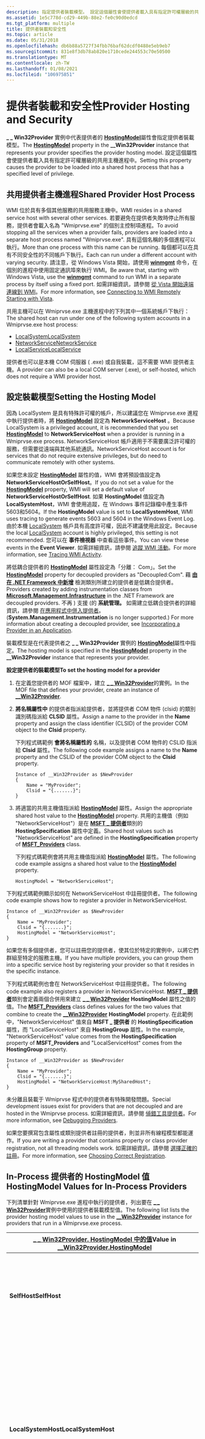 ```yaml
---
description: 指定提供者裝載模型。 設定這個屬性會使提供者載入具有指定許可權層級的共用主機進程中。
ms.assetid: 1e5c778d-cd29-449b-88e2-fe0c90d0edcd
ms.tgt_platform: multiple
title: 提供者裝載和安全性
ms.topic: article
ms.date: 05/31/2018
ms.openlocfilehash: db6b88a5727f34fbb76baf62dcdf0488e5eb9eb7
ms.sourcegitcommit: 831e8f3db78ab820e1710cede244553c70e50500
ms.translationtype: MT
ms.contentlocale: zh-TW
ms.lasthandoff: 01/08/2021
ms.locfileid: "106975851"
---
```

# <a name="provider-hosting-and-security"></a><span data-ttu-id="2e3ce-104">提供者裝載和安全性</span><span class="sxs-lookup"><span data-stu-id="2e3ce-104">Provider Hosting and Security</span></span>

<span data-ttu-id="2e3ce-105">**\_ \_ Win32Provider** 實例中代表提供者的 [**HostingModel**](--win32provider.md)屬性會指定提供者裝載模型。</span><span class="sxs-lookup"><span data-stu-id="2e3ce-105">The [**HostingModel**](--win32provider.md) property in the **\_\_Win32Provider** instance that represents your provider specifies the provider hosting model.</span></span> <span data-ttu-id="2e3ce-106">設定這個屬性會使提供者載入具有指定許可權層級的共用主機進程中。</span><span class="sxs-lookup"><span data-stu-id="2e3ce-106">Setting this property causes the provider to be loaded into a shared host process that has a specified level of privilege.</span></span>

## <a name="shared-provider-host-process"></a><span data-ttu-id="2e3ce-107">共用提供者主機進程</span><span class="sxs-lookup"><span data-stu-id="2e3ce-107">Shared Provider Host Process</span></span>

<span data-ttu-id="2e3ce-108">WMI 位於具有多個其他服務的共用服務主機中。</span><span class="sxs-lookup"><span data-stu-id="2e3ce-108">WMI resides in a shared service host with several other services.</span></span> <span data-ttu-id="2e3ce-109">若要避免在提供者失敗時停止所有服務，提供者會載入名為 "Wmiprvse.exe" 的個別主控制項進程。</span><span class="sxs-lookup"><span data-stu-id="2e3ce-109">To avoid stopping all the services when a provider fails, providers are loaded into a separate host process named "Wmiprvse.exe".</span></span> <span data-ttu-id="2e3ce-110">具有這個名稱的多個進程可以執行。</span><span class="sxs-lookup"><span data-stu-id="2e3ce-110">More than one process with this name can be running.</span></span> <span data-ttu-id="2e3ce-111">每個都可以在具有不同安全性的不同帳戶下執行。</span><span class="sxs-lookup"><span data-stu-id="2e3ce-111">Each can run under a different account with varying security.</span></span> <span data-ttu-id="2e3ce-112">請注意，從 Windows Vista 開始，請使用 [**winmgmt**](winmgmt.md) 命令，在個別的進程中使用固定通訊埠來執行 WMI。</span><span class="sxs-lookup"><span data-stu-id="2e3ce-112">Be aware that, starting with Windows Vista, use the [**winmgmt**](winmgmt.md) command to run WMI in a separate process by itself using a fixed port.</span></span> <span data-ttu-id="2e3ce-113">如需詳細資訊，請參閱 [從 Vista 開始遠端連線到 WMI](connecting-to-wmi-remotely-starting-with-vista.md)。</span><span class="sxs-lookup"><span data-stu-id="2e3ce-113">For more information, see [Connecting to WMI Remotely Starting with Vista](connecting-to-wmi-remotely-starting-with-vista.md).</span></span>

<span data-ttu-id="2e3ce-114">共用主機可以在 Wmiprvse.exe 主機進程中的下列其中一個系統帳戶下執行：</span><span class="sxs-lookup"><span data-stu-id="2e3ce-114">The shared host can run under one of the following system accounts in a Wmiprvse.exe host process:</span></span>

-   [<span data-ttu-id="2e3ce-115">LocalSystem</span><span class="sxs-lookup"><span data-stu-id="2e3ce-115">LocalSystem</span></span>](/windows/desktop/Services/localsystem-account)
-   [<span data-ttu-id="2e3ce-116">NetworkService</span><span class="sxs-lookup"><span data-stu-id="2e3ce-116">NetworkService</span></span>](/windows/desktop/Services/networkservice-account)
-   [<span data-ttu-id="2e3ce-117">LocalService</span><span class="sxs-lookup"><span data-stu-id="2e3ce-117">LocalService</span></span>](/windows/desktop/Services/localservice-account)

<span data-ttu-id="2e3ce-118">提供者也可以是本機 COM 伺服器 ( .exe) 或自我裝載，這不需要 WMI 提供者主機。</span><span class="sxs-lookup"><span data-stu-id="2e3ce-118">A provider can also be a local COM server (.exe), or self-hosted, which does not require a WMI provider host.</span></span>

## <a name="setting-the-hosting-model"></a><span data-ttu-id="2e3ce-119">設定裝載模型</span><span class="sxs-lookup"><span data-stu-id="2e3ce-119">Setting the Hosting Model</span></span>

<span data-ttu-id="2e3ce-120">因為 LocalSystem 是具有特殊許可權的帳戶，所以建議您在 Wmiprvse.exe 進程中執行提供者時，將 [**HostingModel**](--win32provider.md) 設定為 **NetworkServiceHost** 。</span><span class="sxs-lookup"><span data-stu-id="2e3ce-120">Because LocalSystem is a privileged account, it is recommended that you set [**HostingModel**](--win32provider.md) to **NetworkServiceHost** when a provider is running in a Wmiprvse.exe process.</span></span> <span data-ttu-id="2e3ce-121">NetworkServiceHost 帳戶適用于不需要廣泛許可權的服務，但需要從遠端與其他系統通訊。</span><span class="sxs-lookup"><span data-stu-id="2e3ce-121">NetworkServiceHost account is for services that do not require extensive privileges, but do need to communicate remotely with other systems.</span></span>

<span data-ttu-id="2e3ce-122">如果您未設定 [**HostingModel**](--win32provider.md) 屬性的值，WMI 會將預設值設定為 **NetworkServiceHostOrSelfHost**。</span><span class="sxs-lookup"><span data-stu-id="2e3ce-122">If you do not set a value for the [**HostingModel**](--win32provider.md) property, WMI will set a default value of **NetworkServiceHostOrSelfHost**.</span></span> <span data-ttu-id="2e3ce-123">如果 **HostingModel** 值設定為 **LocalSystemHost**，WMI 會使用追蹤，在 Windows 事件記錄檔中產生事件5603和5604。</span><span class="sxs-lookup"><span data-stu-id="2e3ce-123">If the **HostingModel** value is set to **LocalSystemHost**, WMI uses tracing to generate events 5603 and 5604 in the Windows Event Log.</span></span> <span data-ttu-id="2e3ce-124">由於本機 [LocalSystem](/windows/desktop/Services/localsystem-account) 帳戶具有高度許可權，因此不建議使用此設定。</span><span class="sxs-lookup"><span data-stu-id="2e3ce-124">Because the local [LocalSystem](/windows/desktop/Services/localsystem-account) account is highly privileged, this setting is not recommended.</span></span> <span data-ttu-id="2e3ce-125">您可以在 **事件檢視器** 中查看這些事件。</span><span class="sxs-lookup"><span data-stu-id="2e3ce-125">You can view these events in the **Event Viewer**.</span></span> <span data-ttu-id="2e3ce-126">如需詳細資訊，請參閱 [追蹤 WMI 活動](tracing-wmi-activity.md)。</span><span class="sxs-lookup"><span data-stu-id="2e3ce-126">For more information, see [Tracing WMI Activity](tracing-wmi-activity.md).</span></span>

<span data-ttu-id="2e3ce-127">將低耦合提供者的 [**HostingModel**](--win32provider.md) 屬性設定為「分離： Com」。</span><span class="sxs-lookup"><span data-stu-id="2e3ce-127">Set the [**HostingModel**](--win32provider.md) property for decoupled providers as "Decoupled:Com".</span></span> <span data-ttu-id="2e3ce-128">藉 [**由在 .NET Framework 中新增**](/previous-versions//hh872326(v=vs.85)) 檢測類別所建立的提供者是低耦合提供者。</span><span class="sxs-lookup"><span data-stu-id="2e3ce-128">Providers created by adding instrumentation classes from [**Microsoft.Management.Infrastructure**](/previous-versions//hh872326(v=vs.85)) in the .NET Framework are decoupled providers.</span></span> <span data-ttu-id="2e3ce-129">不再 ) 支援 (的 **系統管理。** 如需建立低耦合提供者的詳細資訊，請參閱 [在應用程式中併入提供者](incorporating-a-provider-in-an-application.md)。</span><span class="sxs-lookup"><span data-stu-id="2e3ce-129">(**System.Management.Instrumentation** is no longer supported.) For more information about creating a decoupled provider, see [Incorporating a Provider in an Application](incorporating-a-provider-in-an-application.md).</span></span>

<span data-ttu-id="2e3ce-130">裝載模型是在代表提供者之 **\_ \_ Win32Provider** 實例的 [**HostingModel**](--win32provider.md)屬性中指定。</span><span class="sxs-lookup"><span data-stu-id="2e3ce-130">The hosting model is specified in the [**HostingModel**](--win32provider.md) property in the **\_\_Win32Provider** instance that represents your provider.</span></span>

<span data-ttu-id="2e3ce-131">**設定提供者的裝載模型**</span><span class="sxs-lookup"><span data-stu-id="2e3ce-131">**To set the hosting model for a provider**</span></span>

1.  <span data-ttu-id="2e3ce-132">在定義您提供者的 MOF 檔案中，建立 [**\_ \_ Win32Provider**](--win32provider.md)的實例。</span><span class="sxs-lookup"><span data-stu-id="2e3ce-132">In the MOF file that defines your provider, create an instance of [**\_\_Win32Provider**](--win32provider.md).</span></span>
2.  <span data-ttu-id="2e3ce-133">**將名稱屬性中** 的提供者指派給提供者，並將提供者 COM 物件 (clsid) 的類別識別碼指派給 **CLSID** 屬性。</span><span class="sxs-lookup"><span data-stu-id="2e3ce-133">Assign a name to the provider in the **Name** property and assign the class identifier (CLSID) of the provider COM object to the **Clsid** property.</span></span>

    <span data-ttu-id="2e3ce-134">下列程式碼範例 **會將名稱屬性的** 名稱，以及提供者 COM 物件的 CSLID 指派給 **Clsid** 屬性。</span><span class="sxs-lookup"><span data-stu-id="2e3ce-134">The following code example assigns a name to the **Name** property and the CSLID of the provider COM object to the **Clsid** property.</span></span>

    ``` syntax
    Instance of __Win32Provider as $NewProvider
    {
        Name = "MyProvider";
        Clsid = "{.......}";
    }
    ```

3.  <span data-ttu-id="2e3ce-135">將適當的共用主機值指派給 [**HostingModel**](--win32provider.md) 屬性。</span><span class="sxs-lookup"><span data-stu-id="2e3ce-135">Assign the appropriate shared host value to the [**HostingModel**](--win32provider.md) property.</span></span> <span data-ttu-id="2e3ce-136">共用的主機值（例如 "NetworkServiceHost"）是在 [**MSFT \_ 提供者**](/previous-versions/windows/desktop/wmisystemprov/msft-providers)類別的 **HostingSpecification** 屬性中定義。</span><span class="sxs-lookup"><span data-stu-id="2e3ce-136">Shared host values such as "NetworkServiceHost" are defined in the **HostingSpecification** property of [**MSFT\_Providers**](/previous-versions/windows/desktop/wmisystemprov/msft-providers) class.</span></span>

    <span data-ttu-id="2e3ce-137">下列程式碼範例會將共用主機值指派給 [**HostingModel**](--win32provider.md) 屬性。</span><span class="sxs-lookup"><span data-stu-id="2e3ce-137">The following code example assigns a shared host value to the [**HostingModel**](--win32provider.md) property.</span></span>

    ``` syntax
    HostingModel = "NetworkServiceHost";
    ```

<span data-ttu-id="2e3ce-138">下列程式碼範例顯示如何在 NetworkServiceHost 中註冊提供者。</span><span class="sxs-lookup"><span data-stu-id="2e3ce-138">The following code example shows how to register a provider in NetworkServiceHost.</span></span>

``` syntax
Instance of __Win32Provider as $NewProvider
{
    Name = "MyProvider";
    Clsid = "{.......}";
    HostingModel = "NetworkServiceHost";
}
```

<span data-ttu-id="2e3ce-139">如果您有多個提供者，您可以註冊您的提供者，使其位於特定的實例中，以將它們群組至特定的服務主機。</span><span class="sxs-lookup"><span data-stu-id="2e3ce-139">If you have multiple providers, you can group them into a specific service host by registering your provider so that it resides in the specific instance.</span></span>

<span data-ttu-id="2e3ce-140">下列程式碼範例也會在 NetworkServiceHost 中註冊提供者。</span><span class="sxs-lookup"><span data-stu-id="2e3ce-140">The following code example also registers a provider in NetworkServiceHost.</span></span> <span data-ttu-id="2e3ce-141">[**MSFT \_ 提供者**](/previous-versions/windows/desktop/wmisystemprov/msft-providers)類別會定義兩個合併用來建立 [**\_ \_ Win32Provider**](--win32provider.md) **HostingModel** 屬性之值的值。</span><span class="sxs-lookup"><span data-stu-id="2e3ce-141">The [**MSFT\_Providers**](/previous-versions/windows/desktop/wmisystemprov/msft-providers) class defines values for the two values that combine to create the [**\_\_Win32Provider**](--win32provider.md) **HostingModel** property.</span></span> <span data-ttu-id="2e3ce-142">在此範例中，"NetworkServiceHost" 值來自 **MSFT \_ 提供者** 的 **HostingSpecification** 屬性，而 "LocalServiceHost" 來自 **HostingGroup** 屬性。</span><span class="sxs-lookup"><span data-stu-id="2e3ce-142">In the example, "NetworkServiceHost" value comes from the **HostingSpecification** property of **MSFT\_Providers** and "LocalServiceHost" comes from the **HostingGroup** property.</span></span>

``` syntax
Instance of __Win32Provider as $NewProvider
{
    Name = "MyProvider";
    Clsid = "{.......}";
    HostingModel = "NetworkServiceHost:MySharedHost";
}
```

<span data-ttu-id="2e3ce-143">未分離且裝載于 Wmiprvse 程式中的提供者有特殊開發問題。</span><span class="sxs-lookup"><span data-stu-id="2e3ce-143">Special development issues exist for providers that are not decoupled and are hosted in the Wmiprvse process.</span></span> <span data-ttu-id="2e3ce-144">如需詳細資訊，請參閱 [偵錯工具提供者](debugging-providers.md)。</span><span class="sxs-lookup"><span data-stu-id="2e3ce-144">For more information, see [Debugging Providers](debugging-providers.md).</span></span>

<span data-ttu-id="2e3ce-145">如果您要撰寫包含屬性或類別提供者註冊的提供者，則並非所有線程模型都能運作。</span><span class="sxs-lookup"><span data-stu-id="2e3ce-145">If you are writing a provider that contains property or class provider registration, not all threading models work.</span></span> <span data-ttu-id="2e3ce-146">如需詳細資訊，請參閱 [選擇正確的註冊](choosing-correct-registration.md)。</span><span class="sxs-lookup"><span data-stu-id="2e3ce-146">For more information, see [Choosing Correct Registration](choosing-correct-registration.md).</span></span>

## <a name="hostingmodel-values-for-in-process-providers"></a><span data-ttu-id="2e3ce-147">In-Process 提供者的 HostingModel 值</span><span class="sxs-lookup"><span data-stu-id="2e3ce-147">HostingModel Values for In-Process Providers</span></span>

<span data-ttu-id="2e3ce-148">下列清單針對 Wmiprvse.exe 進程中執行的提供者，列出要在 [**\_ \_ Win32Provider**](--win32provider.md)實例中使用的提供者裝載模型值。</span><span class="sxs-lookup"><span data-stu-id="2e3ce-148">The following list lists the provider hosting model values to use in the [**\_\_Win32Provider**](--win32provider.md) instance for providers that run in a Wmiprvse.exe process.</span></span>



| <span data-ttu-id="2e3ce-149">[ **\_ \_ Win32Provider. HostingModel** 中的值](--win32provider.md)</span><span class="sxs-lookup"><span data-stu-id="2e3ce-149">Value in [**\_\_Win32Provider.HostingModel**](--win32provider.md)</span></span> | <span data-ttu-id="2e3ce-150">Description</span><span class="sxs-lookup"><span data-stu-id="2e3ce-150">Description</span></span>                                                                                                                                                                                                                                                                                                                                                                                                                                                                                                                                                                                                                                                                                                                                       |
|--------------------------------------------------------------------|---------------------------------------------------------------------------------------------------------------------------------------------------------------------------------------------------------------------------------------------------------------------------------------------------------------------------------------------------------------------------------------------------------------------------------------------------------------------------------------------------------------------------------------------------------------------------------------------------------------------------------------------------------------------------------------------------------------------------------------------------|
| <span data-ttu-id="2e3ce-151">**SelfHost**</span><span class="sxs-lookup"><span data-stu-id="2e3ce-151">**SelfHost**</span></span>                                                       | <span data-ttu-id="2e3ce-152">提供者會開始使用本機伺服器執行，而不是同進程。</span><span class="sxs-lookup"><span data-stu-id="2e3ce-152">The provider starts using the local server implementation instead of in-process.</span></span> <span data-ttu-id="2e3ce-153">提供者執行之進程的安全性內容會決定提供者的安全性內容。</span><span class="sxs-lookup"><span data-stu-id="2e3ce-153">The security context of the process in which the provider runs determines the provider security context.</span></span>                                                                                                                                                                                                                                                                                                                                                                                                                                                                                                                                                         |
| <span data-ttu-id="2e3ce-154">**LocalSystemHost**</span><span class="sxs-lookup"><span data-stu-id="2e3ce-154">**LocalSystemHost**</span></span>                                                | <span data-ttu-id="2e3ce-155">提供者（如果實作為同進程）會載入至在 [LocalSystem](/windows/desktop/Services/localsystem-account) 內容下執行的共用提供者主機。</span><span class="sxs-lookup"><span data-stu-id="2e3ce-155">The provider, if implemented as in-process, is loaded into a shared provider host running under [LocalSystem](/windows/desktop/Services/localsystem-account) context.</span></span> <span data-ttu-id="2e3ce-156">從 Windows Vista 開始，如果 WMI 提供者的 [**HostingModel**](--win32provider.md) (**\_ \_ Win32Provider**， **LocalSystemHost** 就不再是預設的裝載模型。未指定 HostingModel 屬性) 。</span><span class="sxs-lookup"><span data-stu-id="2e3ce-156">Starting with Windows Vista, **LocalSystemHost** is no longer the default hosting model if the [**HostingModel**](--win32provider.md) of a WMI provider (**\_\_Win32Provider**.**HostingModel** property) is unspecified.</span></span> <span data-ttu-id="2e3ce-157">如需詳細資訊，請參閱 [裝載模型的安全性](#provider-hosting-and-security)。</span><span class="sxs-lookup"><span data-stu-id="2e3ce-157">For more information, see [Security of Hosting Models](#provider-hosting-and-security).</span></span>                                                                                                                                                                                                                                                                               |
| <span data-ttu-id="2e3ce-158">**LocalSystemHostOrSelfHost**</span><span class="sxs-lookup"><span data-stu-id="2e3ce-158">**LocalSystemHostOrSelfHost**</span></span>                                      | <span data-ttu-id="2e3ce-159">此提供者會自我裝載，或載入至在 [LocalSystem](/windows/desktop/Services/localsystem-account) 帳戶下執行的 Wmiprvse.exe 進程。</span><span class="sxs-lookup"><span data-stu-id="2e3ce-159">The provider is self-hosted or loaded into the Wmiprvse.exe process running under the [LocalSystem](/windows/desktop/Services/localsystem-account) account.</span></span> <span data-ttu-id="2e3ce-160">由於 LocalSystem 是具有高度許可權的帳戶，因此會在 Security NT 事件記錄檔中產生專案，以通知系統管理員在此受信任狀態下執行的提供者。</span><span class="sxs-lookup"><span data-stu-id="2e3ce-160">Because LocalSystem is a highly privileged account, an entry is generated in the Security NT Event Log to notify administrators of a provider running in this trusted status.</span></span>                                                                                                                                                                                                                                                                                                                                                                                                                              |
| <span data-ttu-id="2e3ce-161">**NetworkServiceHost**</span><span class="sxs-lookup"><span data-stu-id="2e3ce-161">**NetworkServiceHost**</span></span>                                             | <span data-ttu-id="2e3ce-162">提供者（如果實作為同進程）會載入至在 [NetworkService](/windows/desktop/Services/networkservice-account) 帳戶下執行的 Wmiprvse.exe 進程。</span><span class="sxs-lookup"><span data-stu-id="2e3ce-162">The provider, if implemented as in-process, is loaded into the Wmiprvse.exe process running under [NetworkService](/windows/desktop/Services/networkservice-account) account.</span></span> <span data-ttu-id="2e3ce-163">從 Windows Vista 開始，如果 WMI 提供者的 [**HostingModel**](--win32provider.md) (**\_ \_ Win32Provider**，這就是預設的裝載模型。未指定 HostingModel 屬性) 。</span><span class="sxs-lookup"><span data-stu-id="2e3ce-163">Starting with Windows Vista, this is the default hosting model if the [**HostingModel**](--win32provider.md) of a WMI provider (**\_\_Win32Provider**.**HostingModel** property) is unspecified.</span></span> <span data-ttu-id="2e3ce-164">如需詳細資訊，請參閱 [裝載模型的安全性](#provider-hosting-and-security)。</span><span class="sxs-lookup"><span data-stu-id="2e3ce-164">For more information, see [Security of Hosting Models](#provider-hosting-and-security).</span></span><br/> <span data-ttu-id="2e3ce-165">**NetworkServiceHost** 具有有限的許可權，因此可降低權限提高攻擊的可能性。</span><span class="sxs-lookup"><span data-stu-id="2e3ce-165">**NetworkServiceHost** has limited privileges and therefore reduces the possibility of an elevation of privilege attack.</span></span> <span data-ttu-id="2e3ce-166">如果提供者只在本機電腦上運作，請將 [**HostingModel**](--win32provider.md) 屬性設定為 **LocalServiceHost**。</span><span class="sxs-lookup"><span data-stu-id="2e3ce-166">If the provider only operates within the local computer, then set the [**HostingModel**](--win32provider.md) property to **LocalServiceHost**.</span></span><br/> |
| <span data-ttu-id="2e3ce-167">**NetworkServiceHostOrSelfHost**</span><span class="sxs-lookup"><span data-stu-id="2e3ce-167">**NetworkServiceHostOrSelfHost**</span></span>                                   | <span data-ttu-id="2e3ce-168">此提供者會自我裝載，或載入至在 [NetworkService](/windows/desktop/Services/networkservice-account) 帳戶下執行的 WmiPrvse.exe 進程。</span><span class="sxs-lookup"><span data-stu-id="2e3ce-168">The provider is self-hosted or loaded into the WmiPrvse.exe process running under the [NetworkService](/windows/desktop/Services/networkservice-account) account.</span></span> <span data-ttu-id="2e3ce-169">當 **\_ \_ Win32Provider** 中的 [**HostingModel**](--win32provider.md)屬性為 **Null** 時， **NetworkServiceHostOrSelfHost** 是預設的設定。</span><span class="sxs-lookup"><span data-stu-id="2e3ce-169">**NetworkServiceHostOrSelfHost** is the default configuration when the [**HostingModel**](--win32provider.md) property in **\_\_Win32Provider** is **NULL**.</span></span> <span data-ttu-id="2e3ce-170">由於 **NetworkServiceHostOrSelfHost** 是預設值，因此舊版作業系統的提供者可以在 windows Vista、windows Server 2008 和更新版本的作業系統中繼續運作。</span><span class="sxs-lookup"><span data-stu-id="2e3ce-170">Because **NetworkServiceHostOrSelfHost** is the default, providers from earlier operating systems can continue to work in Windows Vista, Windows Server 2008, and later operating systems.</span></span>                                                                                                                                                                                                                                             |
| <span data-ttu-id="2e3ce-171">**LocalServiceHost**</span><span class="sxs-lookup"><span data-stu-id="2e3ce-171">**LocalServiceHost**</span></span>                                               | <span data-ttu-id="2e3ce-172">提供者（如果實作為同進程）會載入至 [LocalService](/windows/desktop/Services/localservice-account) 帳戶下執行的 Wmiprvse.exe 進程。</span><span class="sxs-lookup"><span data-stu-id="2e3ce-172">The provider, if implemented as in-process, is loaded into the Wmiprvse.exe process running under the [LocalService](/windows/desktop/Services/localservice-account) account.</span></span> <span data-ttu-id="2e3ce-173">這是建議的服務裝載模型，因為 LocalService 具有有限的許可權。</span><span class="sxs-lookup"><span data-stu-id="2e3ce-173">This is the recommended hosting model for services because LocalService has limited privileges.</span></span>                                                                                                                                                                                                                                                                                                                                                                                                                                                                                          |



 

## <a name="hostingmodel-values-for-decoupled-providers"></a><span data-ttu-id="2e3ce-174">HostingModel 低耦合提供者的值</span><span class="sxs-lookup"><span data-stu-id="2e3ce-174">HostingModel Values for Decoupled Providers</span></span>

<span data-ttu-id="2e3ce-175">下列清單列出低耦合提供者的提供者裝載模型值。</span><span class="sxs-lookup"><span data-stu-id="2e3ce-175">The following list lists the provider hosting model values for decoupled providers.</span></span>

<dl> <dt>

<span data-ttu-id="2e3ce-176"><span id="Decoupled_Com"></span><span id="decoupled_com"></span><span id="DECOUPLED_COM"></span>**分離： Com**</span><span class="sxs-lookup"><span data-stu-id="2e3ce-176"><span id="Decoupled_Com"></span><span id="decoupled_com"></span><span id="DECOUPLED_COM"></span>**Decoupled:Com**</span></span>
</dt> <dd>

<span data-ttu-id="2e3ce-177">提供者是在另一個進程中裝載的低耦合提供者，也就是 WMI 的用戶端。</span><span class="sxs-lookup"><span data-stu-id="2e3ce-177">The provider is a decoupled provider hosted in a separate process that is a client to WMI.</span></span>

<span data-ttu-id="2e3ce-178">下列範例顯示 [**HostingModel**](--win32provider.md) 屬性設定為 **FALSE** 的 FoldIdentity 規範，允許提供者模擬用戶端。</span><span class="sxs-lookup"><span data-stu-id="2e3ce-178">The following example shows the FoldIdentity specifier for the [**HostingModel**](--win32provider.md) property set to **FALSE**, which allows the provider to impersonate the client.</span></span>

``` syntax
Decoupled:Com:FoldIdentity(FALSE)
```

<span data-ttu-id="2e3ce-179">如果未指定 FoldIdentity，FoldIdentity 值預設會設定為 **TRUE** 。</span><span class="sxs-lookup"><span data-stu-id="2e3ce-179">If FoldIdentity is not specified, the FoldIdentity value is set to **TRUE** by default.</span></span> <span data-ttu-id="2e3ce-180">基於安全性理由，建議您不要指定 FoldIdentity (FALSE) 因為具有模擬委派的 rogue 應用程式可能會影響整個網域。</span><span class="sxs-lookup"><span data-stu-id="2e3ce-180">For security reasons, it is recommended that you not specify FoldIdentity(FALSE) since a rogue application with impersonation of Delegate can affect an entire domain.</span></span>

<span data-ttu-id="2e3ce-181">下列範例會以建議的方式顯示 [**HostingModel**](--win32provider.md) 屬性集，相當於設定 FOLDIDENTITY (TRUE) 。</span><span class="sxs-lookup"><span data-stu-id="2e3ce-181">The following example shows the [**HostingModel**](--win32provider.md) property set in the recommended manner that is equivalent to setting FoldIdentity(TRUE).</span></span>

``` syntax
Decoupled:Com
```

</dd> <dt>

<span data-ttu-id="2e3ce-182"><span id="Decoupled_Noncom"></span><span id="decoupled_noncom"></span><span id="DECOUPLED_NONCOM"></span>**分離： Noncom**</span><span class="sxs-lookup"><span data-stu-id="2e3ce-182"><span id="Decoupled_Noncom"></span><span id="decoupled_noncom"></span><span id="DECOUPLED_NONCOM"></span>**Decoupled:Noncom**</span></span>
</dt> <dd>

<span data-ttu-id="2e3ce-183">僅供內部使用。</span><span class="sxs-lookup"><span data-stu-id="2e3ce-183">For internal use only.</span></span> <span data-ttu-id="2e3ce-184">不支援。</span><span class="sxs-lookup"><span data-stu-id="2e3ce-184">Not supported.</span></span>

</dd> </dl>

## <a name="security-of-hosting-models"></a><span data-ttu-id="2e3ce-185">裝載模型的安全性</span><span class="sxs-lookup"><span data-stu-id="2e3ce-185">Security of Hosting Models</span></span>

<span data-ttu-id="2e3ce-186">在大多數情況下， **LocalSystem** 是不必要的，而且 **NetworkServiceHost** 內容更適合。</span><span class="sxs-lookup"><span data-stu-id="2e3ce-186">For most situations, **LocalSystem** is unnecessary and the **NetworkServiceHost** context is more appropriate.</span></span> <span data-ttu-id="2e3ce-187">大部分的 WMI 提供者都必須模擬用戶端安全性內容，以代表 WMI 用戶端執行要求的作業。</span><span class="sxs-lookup"><span data-stu-id="2e3ce-187">Most WMI Providers must impersonate the client security context to perform requested operations on behalf of the WMI client.</span></span> <span data-ttu-id="2e3ce-188">從 Windows Vista 開始，缺少裝載模型定義並執行的 WMI 提供 **者將無法** 正常執行。</span><span class="sxs-lookup"><span data-stu-id="2e3ce-188">Starting with Windows Vista, a WMI provider that lacks a hosting model definition and executes as if it is running under **LocalSystem** will not run properly.</span></span> <span data-ttu-id="2e3ce-189">若要修正這種情況，請變更預期的裝載模型，並確定 WMI 提供者程式碼會模擬 WMI 用戶端，以在用戶端安全性內容中執行作業。</span><span class="sxs-lookup"><span data-stu-id="2e3ce-189">To correct this situation, change the expected hosting model and ensure that the WMI provider code performs the operations in the client security context by impersonating the WMI client.</span></span> <span data-ttu-id="2e3ce-190">LocalSystem 很少需要。</span><span class="sxs-lookup"><span data-stu-id="2e3ce-190">LocalSystem is rarely an requirement.</span></span> <span data-ttu-id="2e3ce-191">如果您的提供者必須擁有該層級的許可權，請使用 MOF 檔案中的下列語句來指定裝載模型。</span><span class="sxs-lookup"><span data-stu-id="2e3ce-191">If your provider must have that level of privilege, specify the hosting model with the following statement in the MOF file.</span></span>

``` syntax
HostingModel=LocalSystemHost
```

## <a name="related-topics"></a><span data-ttu-id="2e3ce-192">相關主題</span><span class="sxs-lookup"><span data-stu-id="2e3ce-192">Related topics</span></span>

<dl> <dt>

[<span data-ttu-id="2e3ce-193">選擇正確的註冊</span><span class="sxs-lookup"><span data-stu-id="2e3ce-193">Choosing Correct Registration</span></span>](choosing-correct-registration.md)
</dt> <dt>

[<span data-ttu-id="2e3ce-194">存取 WMI 命名空間</span><span class="sxs-lookup"><span data-stu-id="2e3ce-194">Access to WMI Namespaces</span></span>](access-to-wmi-namespaces.md)
</dt> <dt>

[<span data-ttu-id="2e3ce-195">保護 WMI 命名空間</span><span class="sxs-lookup"><span data-stu-id="2e3ce-195">Securing WMI Namespaces</span></span>](securing-wmi-namespaces.md)
</dt> <dt>

[<span data-ttu-id="2e3ce-196">提供者設定和疑難排解類別</span><span class="sxs-lookup"><span data-stu-id="2e3ce-196">Provider Configuration and Troubleshooting Classes</span></span>](provider-configuration-and-troubleshooting-classes.md)
</dt> <dt>

[<span data-ttu-id="2e3ce-197">**MSFT \_ 提供者**</span><span class="sxs-lookup"><span data-stu-id="2e3ce-197">**MSFT\_Providers**</span></span>](/previous-versions/windows/desktop/wmisystemprov/msft-providers)
</dt> <dt>

[<span data-ttu-id="2e3ce-198">維護 WMI 安全性</span><span class="sxs-lookup"><span data-stu-id="2e3ce-198">Maintaining WMI Security</span></span>](maintaining-wmi-security.md)
</dt> </dl>

 

